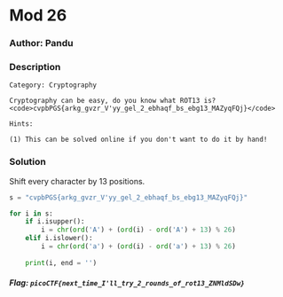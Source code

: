 
# Mod 26 

### Author: Pandu

### Description

```
Category: Cryptography

Cryptography can be easy, do you know what ROT13 is? <code>cvpbPGS{arkg_gvzr_V'yy_gel_2_ebhaqf_bs_ebg13_MAZyqFQj}</code>

Hints:

(1) This can be solved online if you don't want to do it by hand!

```

### Solution

Shift every character by 13 positions.

```python
s = "cvpbPGS{arkg_gvzr_V'yy_gel_2_ebhaqf_bs_ebg13_MAZyqFQj}"

for i in s:
    if i.isupper():
        i = chr(ord('A') + (ord(i) - ord('A') + 13) % 26)
    elif i.islower():
        i = chr(ord('a') + (ord(i) - ord('a') + 13) % 26)
    
    print(i, end = '')
```

##### Flag: `picoCTF{next_time_I'll_try_2_rounds_of_rot13_ZNMldSDw}`
